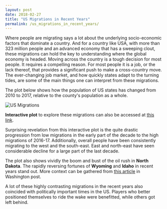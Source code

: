 ```yaml
---
layout: post
date: 2018-02-27
title: "US Migrations in Recent Years"
permalink: /us_migrations_in_recent_years/
---
```


Where people are migrating says a lot about the underlying socio-economic factors that dominate a country. And for a country like USA, with more than 323 million people and an advanced economy that has a sweeping clout, these migrations can hold the key to understanding where the global economy is headed.  Moving across the country is a tough decision for most people. It requires a compelling reason. For most people it is a job, or the lack thereof, that provides a significant push to make a cross-country move. The ever-changing job market, and how quickly states adapt to the turning tides, are some of the main things one can interpret from these migrations.

The plot below shows how the population of US states has changed from 2010 to 2017, relative to the county's population as a whole.


![US Migrations](https://shivakumar121.github.io/assets/2010To2017USMigrations.png)

**Interactive plot** to explore these migrations can also be accessed at [this link][app-link].


Surprising revelation from this interactive plot is the quite drastic progression from low migrations in the early part of the decade to the high migrations of 2016-17. Additionally, overall people have been consistently migrating to the west and the south-east. East and north-east have seen considerable decline for a large part of the last decade.


The plot also shows vividly the boom and bust of the oil rush in **North Dakota**. The rapidly reversing fortunes of **Wyoming** and **Idaho** in recent years stand out. More context can be gathered from [this article][wp-link] in Washington post.

A lot of these highly contrasting migrations in the recent years also coincided with politically important times in the US. Players who better positioned themselves to ride the wake were benefitted, while others got left behind.

[app-link]: http://34.212.74.158:3463/
[wp-link]: https://www.washingtonpost.com/news/wonk/wp/2017/12/26/2017s-fastest-and-slowest-growing-states-are-neighbors-heres-why-their-paths-diverged/?utm_term=.6b3b55f900e1
